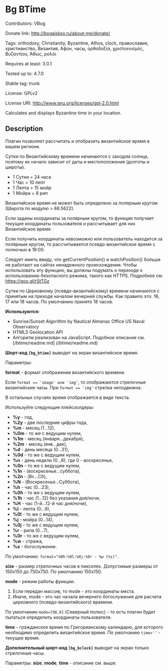 # Bg BTime #Contributors: VBogDonate link: http://bogaiskov.ru/about-me/donate/Tags: orthodoxy, Christianity, Byzantine, Athos, clock, православие, христианство, Византия, Афон, часы, ορθοδοξία, χριστιανισμός, Βυζαντίου, Άθως, ρολόιRequires at least: 3.0.1Tested up to: 4.7.0Stable tag: trunkLicense: GPLv2License URI: http://www.gnu.org/licenses/gpl-2.0.htmlCalculates and displays Byzantine time in your location.## Description ##Плагин позволяет рассчитать и отобразить византийское время в вашем регионе.Сутки по Византийскому времени начинаются с заходом солнца, поэтому их начало зависит от даты и местоположения (долготы и широты).* 1 Сутки = 24 часа* 1 Час = 10 лепт* 1 Лепта = 15 мойр* 1 Мойра = 8 рип	Византийское время не может быть определено за полярным кругом (Широта по модулю > 66.5622).Если заданы координаты за полярным кругом, то функция получает текущие координаты пользователя и рассчитывает для них Византийское время. Если получить координаты невозможно или пользователь находится за полярным кругом, то рассчитывается псевдо-византийское время с полночью в 18:00.Следует иметь ввиду, что getCurrentPosition() и watchPosition() больше не работают на сайтах ненадежного происхождения. Чтобы использовать эту функцию, вы должны подумать о переходе к использованию безопасного режима, такого как HTTPS. Подробнее см. <https://goo.gl/rStTGz>Сутки по Церковному (псевдо-византийскому) времени начинаются с принятым на приходе началом вечерней службы. Как правило это: 16, 17 или 18 часов. По умолчанию принято 18 часов.**Используются:***  Sunrise/Sunset Algorithm by Nautical Almanac Office US Naval Observatory*  HTML5 Geolocation API*  Алгоритм реализован на JavaScript. Подобное описание см. [/btime/readme.md] (/btime/readme.md)**Шорт-код `[bg_btime]`** выводит на экран византийское время.Параметры:**format** - формат отображения византийского времени. Если `format == 'image' или 'img'`, то отображаются стрелочные византийские часы. При `format == 'img'` стрелка неподвижна.	В остальных случаях время отображается в виде текста.	Используйте следующие плейсхолдеры:* **%y** - год,* **%2y** - две последние цифры года,* **%m** - месяц (1...12),* **%0m** - то же с ведущим нулем,* **%1m** - месяц (января...декабря),* **%2m** - месяц (янв...дек),* **%d** - день месяца (0...31),* **%0d** - то же с ведущим нулем,* **%n** - день недели (0...6), где 0 - воскресенье,* **%0n** - то же с ведущим нулем,* **%1n** - (воскресенье...суббота),* **%2n** - (Вс...Сб),* **%N** - (Воскресенье...Суббота),* **%h** - час (0...23),* **%0h** - то же с ведущим нулем,* **%1h** - час (1...12) без указания дня/ночи,* **%H** - час (1-й...12-й час дня/ночи),* **%l** - лепта (0...9),* **%0l** - то же с ведущим нулем,* **%j** - мойра (0...14),* **%0j** - то же с ведущим нулем,* **%r** - рипа (0...7),* **%0r** - то же с ведущим нулем,* **%w** - стража,* **%s** - богослужение.	По умолчанию: `format="%0h:%0l:%0j:%0r - %w (%s)"`.		**size** - размер стрелочных часов в пикселях. Допустимые размеры от 150x150 до 750x750. По умолчанию 150x150.**mode** - режим работы функции. 1. Если передан массив, то mode - это координаты места. 1. Иначе, mode - это час начала вечернего богослужения для расчета церковного (псевдо-византийского) времени.		По умолчанию `mode=[90,0]` (Северный полюс) - то есть плагин будет пытаться определить координаты пользователя.		**time** - гражданское время по Григорианскому календарю, для которого необходимо определить византийское время.По умолчанию `time=''` - текущее время.**Дополнительный шорт-код `[bg_bclock]`** выводит на экран только стрелочные часы.Параметры: **size**, **mode**, **time** - описание см. выше.		